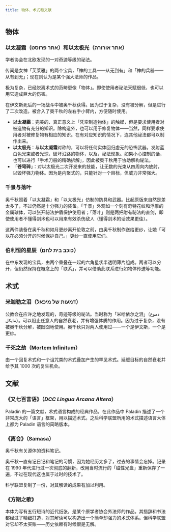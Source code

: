 ```yaml
---
title: 物体、术式和文献
---
```


## 物体

### 以太凝霜（אתר פרוסט）和以太极光（אתר אורורה）

学者协会在北欧发现的一对奇迹等级的祕法。

传闻是女神「芙莱雅」的两个宝具，「神的工具——从无到有」和「神的兵器——从有到无」；现在则认为是某个强大法师的作品。

极为复杂，已经脱离术式的范畴更像「物体」。即使使用者祕法天赋很低，也可以用它造成巨大的伤害。

在伊文斯死后的一场战斗中被奥千秋获得。因为过于复杂，没有被分解，但是进行了二次改造。被合入了奥千秋的左右手小臂内，方便随时使用。

- **以太凝霜**：完美的、真正意义上「凭空制造物体」的触媒，但是要求使用者对被造物有充分的知识。除构造外，也可以用于修复物体——当然，同样要求使用者对被修复物有相应的知识。在有对应知识的情况下，连其他祕法都可以制作出来。
- **以太极光**：与**以太凝霜**对称的，可以将任何实体回归虚无的恐怖武器。发射蓝白色光束或者光球，破坏沿路的物体，以及，祕法现象。如果小心控制的话，也可以进行「手术刀般的精确拆解」，因此被奥千秋用于协助解构祕法。
- 「**苍穹碎**」：对以太极光二次开发来的技能，让无数的光束从四周向内放射，以毁坏强力物体。因为是内聚式的，只能针对一个目标，但威力非常强大。

### 千景与落叶

奥千秋照着「以太凝霜」和「以太极光」仿制的防具和武器。比起原版来自然是差太多了，不过仍然是十分强力的装备。「千景」外观如一个刻有奇特花纹和浮雕的金属球体，可以张开祕法护盾保护使用者；「落叶」则是两把附有祕法的直剑，即使使用者不懂得剑术也可以用来有效杀伤敌人（懂得剑术的话效果更佳）。

这两件装备在奥千秋和如月更纱离开伦敦之前，由奥千秋制作送给更纱，让她「可以在必须分开的时候保护自己。」更纱一直使用它们。

### 伯利恒的星辰（כוכב בית לחם）

在中东发现的宝具，由两个重叠在一起的六角星状半透明薄片组成。两者可以分开，但仍然保持在概念上的「联系」，并可以借助此联系进行如物体传送等功能。

## 术式

### 米迦勒之泪（דמעות של מיכאל）

公教会在应许之地发现的，奇迹等级的祕法。当时称为「米哈依尔之泪」（دموع مايكل）。可以阻止任意人的自然衰老，并有增强体质的作用。因为过于复杂，没有被奥千秋分解，被囫囵地使用。奥千秋只对两人使用过——一个是伊文斯，一个是更纱。

### 千死之劫（Mortem Infinitum）

由一个回复术式和一个诅咒类的术式叠加产生的罕见术式。延缓目标的自然衰老并给予其 1000 次的复生机会。

## 文献

### 《又七百言语》（*DCC Lingua Arcana Altera*）

Paladin 的一篇文献，术式语言构成的经典作品。在此作品中 Paladin 描述了一个非常庞大的「语言」框架，用以描述术式。之后科学联盟所用的术式描述语言大体上都为 Paladin 语言的简略版本。

### 《离合》（Samasa）

奥千秋有关源体的资料笔记。

奥千秋一直有记日记和笔记的习惯，因为她经历太多了，过去的事情会忘掉。记录在 1990 年代进行过一次彻底的翻新，改用当时流行的「磁性光盘」重新保存了一遍，不过在现代这也属于过时的技术了。

科学联盟复制了一份，对其解读的成果有加以利用。

### 《方朔之歌》

本体为写有五行短诗的近代纸张，是某个原学者协会外法师的作品。其措辞和书法都经过了精细打造，对其解读可以构造出一个简单却强力的术式体系。但科学联盟对它却不太买账——历史依赖有时候很是无解。